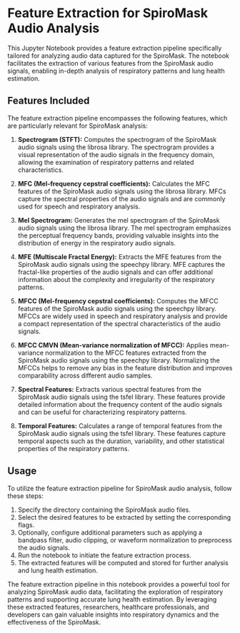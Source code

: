 # Feature Extraction for SpiroMask Audio Analysis

This Jupyter Notebook provides a feature extraction pipeline specifically tailored for analyzing audio data captured for the SpiroMask. The notebook facilitates the extraction of various features from the SpiroMask audio signals, enabling in-depth analysis of respiratory patterns and lung health estimation.

## Features Included

The feature extraction pipeline encompasses the following features, which are particularly relevant for SpiroMask analysis:

1. **Spectrogram (STFT):** Computes the spectrogram of the SpiroMask audio signals using the librosa library. The spectrogram provides a visual representation of the audio signals in the frequency domain, allowing the examination of respiratory patterns and related characteristics.

2. **MFC (Mel-frequency cepstral coefficients):** Calculates the MFC features of the SpiroMask audio signals using the librosa library. MFCs capture the spectral properties of the audio signals and are commonly used for speech and respiratory analysis.

3. **Mel Spectrogram:** Generates the mel spectrogram of the SpiroMask audio signals using the librosa library. The mel spectrogram emphasizes the perceptual frequency bands, providing valuable insights into the distribution of energy in the respiratory audio signals.

4. **MFE (Multiscale Fractal Energy):** Extracts the MFE features from the SpiroMask audio signals using the speechpy library. MFE captures the fractal-like properties of the audio signals and can offer additional information about the complexity and irregularity of the respiratory patterns.

5. **MFCC (Mel-frequency cepstral coefficients):** Computes the MFCC features of the SpiroMask audio signals using the speechpy library. MFCCs are widely used in speech and respiratory analysis and provide a compact representation of the spectral characteristics of the audio signals.

6. **MFCC CMVN (Mean-variance normalization of MFCC):** Applies mean-variance normalization to the MFCC features extracted from the SpiroMask audio signals using the speechpy library. Normalizing the MFCCs helps to remove any bias in the feature distribution and improves comparability across different audio samples.

7. **Spectral Features:** Extracts various spectral features from the SpiroMask audio signals using the tsfel library. These features provide detailed information about the frequency content of the audio signals and can be useful for characterizing respiratory patterns.

8. **Temporal Features:** Calculates a range of temporal features from the SpiroMask audio signals using the tsfel library. These features capture temporal aspects such as the duration, variability, and other statistical properties of the respiratory patterns.

## Usage

To utilize the feature extraction pipeline for SpiroMask audio analysis, follow these steps:

1. Specify the directory containing the SpiroMask audio files.
2. Select the desired features to be extracted by setting the corresponding flags.
3. Optionally, configure additional parameters such as applying a bandpass filter, audio clipping, or waveform normalization to preprocess the audio signals.
4. Run the notebook to initiate the feature extraction process.
5. The extracted features will be computed and stored for further analysis and lung health estimation.

The feature extraction pipeline in this notebook provides a powerful tool for analyzing SpiroMask audio data, facilitating the exploration of respiratory patterns and supporting accurate lung health estimation. By leveraging these extracted features, researchers, healthcare professionals, and developers can gain valuable insights into respiratory dynamics and the effectiveness of the SpiroMask.